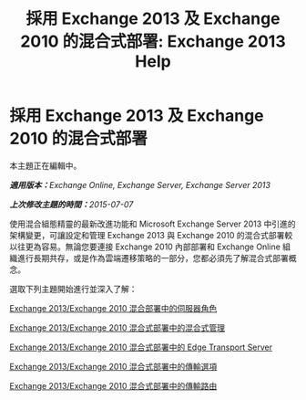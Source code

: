 ﻿---
title: '採用 Exchange 2013 及 Exchange 2010 的混合式部署: Exchange 2013 Help'
TOCTitle: 採用 Exchange 2013 及 Exchange 2010 的混合式部署
ms:assetid: f865ee1e-ecad-468b-9497-357895900d33
ms:mtpsurl: https://technet.microsoft.com/zh-tw/library/Dn393967(v=EXCHG.150)
ms:contentKeyID: 59634082
ms.date: 01/11/2018
mtps_version: v=EXCHG.150
ms.translationtype: HT
---

# 採用 Exchange 2013 及 Exchange 2010 的混合式部署

本主題正在編輯中。  

_<strong>適用版本：</strong>Exchange Online, Exchange Server, Exchange Server 2013_

_<strong>上次修改主題的時間：</strong>2015-07-07_

使用混合組態精靈的最新改進功能和 Microsoft Exchange Server 2013 中引進的架構變更，可讓設定和管理 Exchange 2013 與 Exchange 2010 的混合式部署較以往更為容易。無論您要連接 Exchange 2010 內部部署和 Exchange Online 組織進行長期共存，或是作為雲端遷移策略的一部分，您都必須先了解混合式部署概念。

選取下列主題開始進行並深入了解：

[Exchange 2013/Exchange 2010 混合部署中的伺服器角色](server-roles-in-exchange-2013-exchange-2010-hybrid-deployments-exchange-2013-help.md)

[Exchange 2013/Exchange 2010 混合式部署中的混合式管理](hybrid-management-in-exchange-2013-exchange-2010-hybrid-deployments-exchange-2013-help.md)

[Exchange 2013/Exchange 2010 混合式部署中的 Edge Transport Server](edge-transport-servers-in-exchange-2013-exchange-2010-hybrid-deployments-exchange-2013-help.md)

[Exchange 2013/Exchange 2010 混合式部署中的傳輸選項](transport-options-in-exchange-2013-exchange-2010-hybrid-deployments-exchange-2013-help.md)

[Exchange 2013/Exchange 2010 混合式部署中的傳輸路由](transport-routing-in-exchange-2013-exchange-2010-hybrid-deployments-exchange-2013-help.md)

